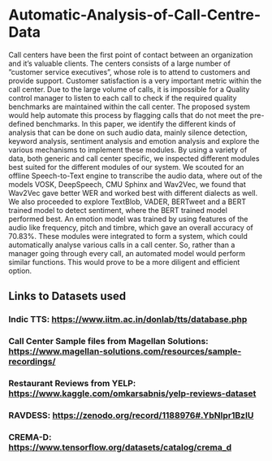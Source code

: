 # Automatic-Analysis-of-Call-Centre-Data

Call centers have been the first point of contact between an organization and it’s valuable clients. The centers consists of a large number of ”customer service executives”, whose role is to attend to customers and provide support. Customer satisfaction is a very important metric within the call center. Due to the large volume of calls, it is impossible for a Quality control manager to listen to each call to check if the required quality benchmarks are maintained within the call center. The proposed system would help automate this process by flagging calls that do not meet the pre-defined benchmarks. In this paper, we identify the different kinds of analysis that can be done on such audio data, mainly silence detection, keyword analysis, sentiment analysis and emotion analysis and explore the various mechanisms to implement these modules. By using a variety of data, both generic and call center specific, we inspected different modules best suited for the different modules of our system. We scouted for an offline Speech-to-Text engine to transcribe the audio data, where out of the models VOSK, DeepSpeech, CMU Sphinx and Wav2Vec, we found that Wav2Vec gave better WER and worked best with different dialects as well. We also proceeded to explore TextBlob, VADER, BERTweet and a BERT trained model to detect sentiment, where the BERT trained model performed best. An emotion model was trained by using features of the audio like frequency, pitch and timbre, which gave an overall accuracy of 70.83%. These modules were integrated to form a system, which could automatically analyse various calls in a call center. So, rather than a manager going through every call, an automated model would perform similar functions. This would prove to be a more diligent and efficient option.

## Links to Datasets used 

### Indic TTS: https://www.iitm.ac.in/donlab/tts/database.php

### Call Center Sample files from Magellan Solutions: https://www.magellan-solutions.com/resources/sample-recordings/

### Restaurant Reviews from YELP: https://www.kaggle.com/omkarsabnis/yelp-reviews-dataset

### RAVDESS: https://zenodo.org/record/1188976#.YbNlpr1BzIU

### CREMA-D: https://www.tensorflow.org/datasets/catalog/crema_d

